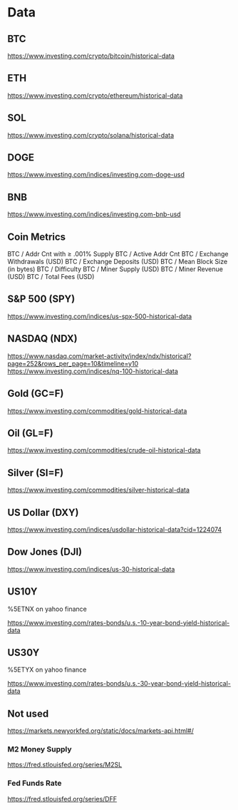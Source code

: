 # Data

## BTC

https://www.investing.com/crypto/bitcoin/historical-data

## ETH

https://www.investing.com/crypto/ethereum/historical-data

## SOL

https://www.investing.com/crypto/solana/historical-data

## DOGE

https://www.investing.com/indices/investing.com-doge-usd

## BNB

https://www.investing.com/indices/investing.com-bnb-usd

## Coin Metrics

BTC / Addr Cnt with ≥ .001% Supply
BTC / Active Addr Cnt
BTC / Exchange Withdrawals (USD)
BTC / Exchange Deposits (USD)
BTC / Mean Block Size (in bytes)
BTC / Difficulty
BTC / Miner Supply (USD)
BTC / Miner Revenue (USD)
BTC / Total Fees (USD)

## S&P 500 (SPY)

https://www.investing.com/indices/us-spx-500-historical-data

## NASDAQ (NDX)

https://www.nasdaq.com/market-activity/index/ndx/historical?page=252&rows_per_page=10&timeline=y10
https://www.investing.com/indices/nq-100-historical-data

## Gold (GC=F)

https://www.investing.com/commodities/gold-historical-data

## Oil (GL=F)

https://www.investing.com/commodities/crude-oil-historical-data

## Silver (SI=F)

https://www.investing.com/commodities/silver-historical-data

## US Dollar (DXY)

https://www.investing.com/indices/usdollar-historical-data?cid=1224074

## Dow Jones (DJI)

https://www.investing.com/indices/us-30-historical-data

## US10Y

%5ETNX on yahoo finance

https://www.investing.com/rates-bonds/u.s.-10-year-bond-yield-historical-data

## US30Y

%5ETYX on yahoo finance

https://www.investing.com/rates-bonds/u.s.-30-year-bond-yield-historical-data

## Not used

https://markets.newyorkfed.org/static/docs/markets-api.html#/

### M2 Money Supply

https://fred.stlouisfed.org/series/M2SL

### Fed Funds Rate

https://fred.stlouisfed.org/series/DFF
